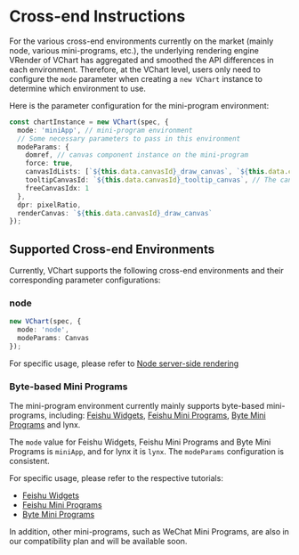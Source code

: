 # Cross-end Instructions

For the various cross-end environments currently on the market (mainly node, various mini-programs, etc.), the underlying rendering engine VRender of VChart has aggregated and smoothed the API differences in each environment. Therefore, at the VChart level, users only need to configure the `mode` parameter when creating a `new VChart` instance to determine which environment to use.

Here is the parameter configuration for the mini-program environment:

```ts
const chartInstance = new VChart(spec, {
  mode: 'miniApp', // mini-program environment
  // Some necessary parameters to pass in this environment
  modeParams: {
    domref, // canvas component instance on the mini-program
    force: true,
    canvasIdLists: [`${this.data.canvasId}_draw_canvas`, `${this.data.canvasId}_tooltip_canvas`], // Pass in the created canvas component id
    tooltipCanvasId: `${this.data.canvasId}_tooltip_canvas`, // The canvas id for drawing tooltip, using canvas tooltip in the mini-program environment
    freeCanvasIdx: 1
  },
  dpr: pixelRatio,
  renderCanvas: `${this.data.canvasId}_draw_canvas`
});
```

## Supported Cross-end Environments

Currently, VChart supports the following cross-end environments and their corresponding parameter configurations:

### node

```ts
new VChart(spec, {
  mode: 'node',
  modeParams: Canvas
});
```

For specific usage, please refer to [Node server-side rendering](../node)

### Byte-based Mini Programs

The mini-program environment currently mainly supports byte-based mini-programs, including: [Feishu Widgets](https://open.feishu.cn/document/client-docs/block/block-introduction), [Feishu Mini Programs](https://www.feishu.cn/hc/zh-CN/articles/027879556391-%E5%BF%AB%E9%80%9F%E5%BC%80%E5%8F%91%E5%B0%8F%E7%A8%8B%E5%BA%8F), [Byte Mini Programs](https://microapp.bytedance.com/) and lynx.

The `mode` value for Feishu Widgets, Feishu Mini Programs and Byte Mini Programs is `miniApp`, and for lynx it is `lynx`. The `modeParams` configuration is consistent.

For specific usage, please refer to the respective tutorials:

- [Feishu Widgets](./block)
- [Feishu Mini Programs](./lark)
- [Byte Mini Programs](./tt)

In addition, other mini-programs, such as WeChat Mini Programs, are also in our compatibility plan and will be available soon.
